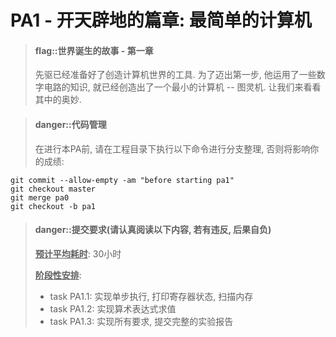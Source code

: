 
# PA1 - 开天辟地的篇章: 最简单的计算机

> #### flag::世界诞生的故事 - 第一章
> 先驱已经准备好了创造计算机世界的工具.
> 为了迈出第一步, 他运用了一些数字电路的知识, 就已经创造出了一个最小的计算机 -- 图灵机.
> 让我们来看看其中的奥妙.

<!-- -->
> #### danger::代码管理
> 在进行本PA前, 请在工程目录下执行以下命令进行分支整理, 否则将影响你的成绩:
```
git commit --allow-empty -am "before starting pa1"
git checkout master
git merge pa0
git checkout -b pa1
```

<!-- -->
> #### danger::提交要求(请认真阅读以下内容, 若有违反, 后果自负)
> **<u>预计平均耗时</u>**: 30小时
>
> **<u>阶段性安排</u>**:
> * task PA1.1: 实现单步执行, 打印寄存器状态, 扫描内存
> * task PA1.2: 实现算术表达式求值
> * task PA1.3: 实现所有要求, 提交完整的实验报告
